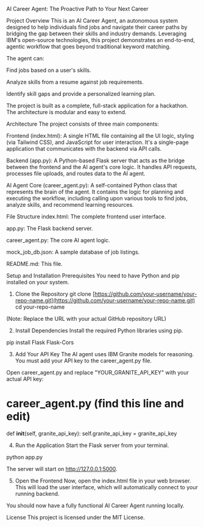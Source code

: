 AI Career Agent: The Proactive Path to Your Next Career

Project Overview
This is an AI Career Agent, an autonomous system designed to help individuals find jobs and navigate their career paths by bridging the gap between their skills and industry demands. Leveraging IBM's open-source technologies, this project demonstrates an end-to-end, agentic workflow that goes beyond traditional keyword matching.

The agent can:

Find jobs based on a user's skills.

Analyze skills from a resume against job requirements.

Identify skill gaps and provide a personalized learning plan.

The project is built as a complete, full-stack application for a hackathon. The architecture is modular and easy to extend.

Architecture
The project consists of three main components:

Frontend (index.html): A single HTML file containing all the UI logic, styling (via Tailwind CSS), and JavaScript for user interaction. It's a single-page application that communicates with the backend via API calls.

Backend (app.py): A Python-based Flask server that acts as the bridge between the frontend and the AI agent's core logic. It handles API requests, processes file uploads, and routes data to the AI agent.

AI Agent Core (career_agent.py): A self-contained Python class that represents the brain of the agent. It contains the logic for planning and executing the workflow, including calling upon various tools to find jobs, analyze skills, and recommend learning resources.

File Structure
index.html: The complete frontend user interface.

app.py: The Flask backend server.

career_agent.py: The core AI agent logic.

mock_job_db.json: A sample database of job listings.

README.md: This file.

Setup and Installation
Prerequisites
You need to have Python and pip installed on your system.

1. Clone the Repository
git clone [https://github.com/your-username/your-repo-name.git](https://github.com/your-username/your-repo-name.git)
cd your-repo-name

(Note: Replace the URL with your actual GitHub repository URL)

2. Install Dependencies
Install the required Python libraries using pip.

pip install Flask Flask-Cors

3. Add Your API Key
The AI agent uses IBM Granite models for reasoning. You must add your API key to the career_agent.py file.

Open career_agent.py and replace "YOUR_GRANITE_API_KEY" with your actual API key:

# career_agent.py (find this line and edit)
def __init__(self, granite_api_key):
    self.granite_api_key = granite_api_key

4. Run the Application
Start the Flask server from your terminal.

python app.py

The server will start on http://127.0.0.1:5000.

5. Open the Frontend
Now, open the index.html file in your web browser. This will load the user interface, which will automatically connect to your running backend.

You should now have a fully functional AI Career Agent running locally.

License
This project is licensed under the MIT License.
